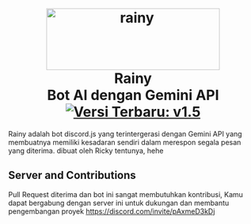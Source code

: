 <h1 align=center>
<a href="https://ibb.co/64tmxZN"><img title="Click untuk melihat foto" src="https://i.ibb.co/wKQRXLY/Rainy.png" alt="rainy" border="0" width="350" height="125"></a>
  <br> Rainy
  <br> Bot AI dengan Gemini API
  <br> <a href="https://github.com/rickynolep/Rainy/blob/main/CHANGELOG.md"><img title="Click untuk melihat Changelog" src="https://img.shields.io/badge/Latest_Changelog-v1.5-363636?style=flat&logo=github" alt="Versi Terbaru: v1.5"></a>
</h1>
Rainy adalah bot discord.js yang terintergerasi dengan Gemini API yang membuatnya memiliki kesadaran sendiri dalam merespon segala pesan yang diterima. dibuat oleh Ricky tentunya, hehe
<br>

## Server and Contributions
Pull Request diterima dan bot ini sangat membutuhkan kontribusi, Kamu dapat bergabung dengan server ini untuk dukungan dan membantu pengembangan proyek
https://discord.com/invite/pAxmeD3kDj
